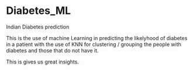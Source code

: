 # Diabetes_ML
Indian Diabetes prediction 

This is the use of machine Learning in predicting the likelyhood of diabetes in a patient with the use of KNN for clustering / grouping the people with diabetes and those that do not have it.

This is gives us great insights.
